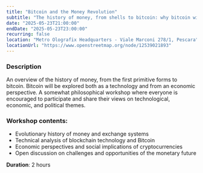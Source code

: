 ```yaml
---
title: "Bitcoin and the Money Revolution"
subtitle: "The history of money, from shells to bitcoin: why bitcoin will be the future of currency. With Lorenzo Primiterra"
date: "2025-05-23T21:00:00"
endDate: "2025-05-23T23:00:00"
recurring: false
location: "Metro Olografix Headquarters - Viale Marconi 278/1, Pescara"
locationUrl: "https://www.openstreetmap.org/node/12539021893"
---
```



### **Description**  
An overview of the history of money, from the first primitive forms to bitcoin.
Bitcoin will be explored both as a technology and from an economic perspective.
A somewhat philosophical workshop where everyone is encouraged to participate and share their views on technological, economic, and political themes.

### **Workshop contents**:
- Evolutionary history of money and exchange systems
- Technical analysis of blockchain technology and Bitcoin
- Economic perspectives and social implications of cryptocurrencies
- Open discussion on challenges and opportunities of the monetary future

**Duration**: 2 hours
